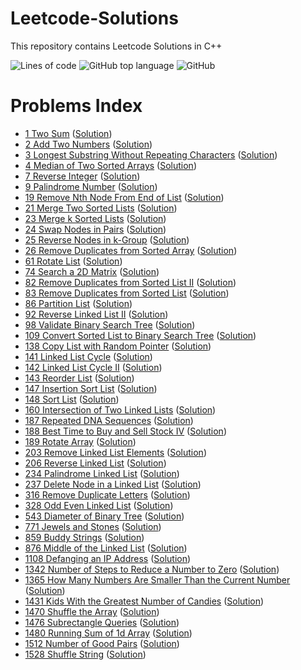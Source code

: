 
# Leetcode-Solutions
This repository contains Leetcode Solutions in C++


![Lines of code](https://img.shields.io/tokei/lines/github/krishrahul98/Leetcode-Solutions?style=for-the-badge)
![GitHub top language](https://img.shields.io/github/languages/top/krishrahul98/Leetcode-Solutions?style=for-the-badge)
![GitHub](https://img.shields.io/github/license/krishrahul98/Leetcode-Solutions?style=for-the-badge)


# Problems Index


- [1 Two Sum](https://leetcode.com/problems/two-sum) ([Solution](/Problems/1.cpp))
- [2 Add Two Numbers](https://leetcode.com/problems/add-two-numbers) ([Solution](/Problems/2.cpp))
- [3 Longest Substring Without Repeating Characters](https://leetcode.com/problems/longest-substring-without-repeating-characters) ([Solution](/Problems/3.cpp))
- [4 Median of Two Sorted Arrays](https://leetcode.com/problems/median-of-two-sorted-arrays) ([Solution](/Problems/4.cpp))
- [7 Reverse Integer](https://leetcode.com/problems/reverse-integer) ([Solution](/Problems/7.cpp))
- [9 Palindrome Number](https://leetcode.com/problems/palindrome-number) ([Solution](/Problems/9.cpp))
- [19 Remove Nth Node From End of List](https://leetcode.com/problems/remove-nth-node-from-end-of-list) ([Solution](/Problems/19.cpp))
- [21 Merge Two Sorted Lists](https://leetcode.com/problems/merge-two-sorted-lists) ([Solution](/Problems/21.cpp))
- [23 Merge k Sorted Lists](https://leetcode.com/problems/merge-k-sorted-lists) ([Solution](/Problems/23.cpp))
- [24 Swap Nodes in Pairs](https://leetcode.com/problems/swap-nodes-in-pairs) ([Solution](/Problems/24.cpp))
- [25 Reverse Nodes in k-Group](https://leetcode.com/problems/reverse-nodes-in-k-group)  ([Solution](/Problems/25.cpp))
- [26 Remove Duplicates from Sorted Array](https://leetcode.com/problems/remove-duplicates-from-sorted-array) ([Solution](/Problems/26.cpp))
- [61 Rotate List](https://leetcode.com/problems/rotate-list) ([Solution](/Problems/61.cpp))
- [74 Search a 2D Matrix](https://leetcode.com/problems/search-a-2d-matrix) ([Solution](/Problems/74.cpp))
- [82 Remove Duplicates from Sorted List II](https://leetcode.com/problems/remove-duplicates-from-sorted-list-ii) ([Solution](/Problems/82.cpp))
- [83 Remove Duplicates from Sorted List](https://leetcode.com/problems/remove-duplicates-from-sorted-list) ([Solution](/Problems/83.cpp))
- [86 Partition List](https://leetcode.com/problems/partition-list) ([Solution](/Problems/86.cpp))
- [92 Reverse Linked List II](https://leetcode.com/problems/reverse-linked-list-ii) ([Solution](/Problems/92.cpp))
- [98 Validate Binary Search Tree](https://leetcode.com/problems/validate-binary-search-tree) ([Solution](/Problems/98.cpp))
- [109 Convert Sorted List to Binary Search Tree](https://leetcode.com/problems/convert-sorted-list-to-binary-search-tree) ([Solution](/Problems/109.cpp))
- [138 Copy List with Random Pointer](https://leetcode.com/problems/copy-list-with-random-pointer) ([Solution](/Problems/138.cpp))
- [141 Linked List Cycle](https://leetcode.com/problems/linked-list-cycle) ([Solution](/Problems/141.cpp))
- [142 Linked List Cycle II](https://leetcode.com/problems/linked-list-cycle-ii) ([Solution](/Problems/142.cpp))
- [143 Reorder List](https://leetcode.com/problems/reorder-list) ([Solution](/Problems/143.cpp))
- [147 Insertion Sort List](https://leetcode.com/problems/insertion-sort-list) ([Solution](/Problems/147.cpp))
- [148 Sort List](https://leetcode.com/problems/sort-list) ([Solution](/Problems/148.cpp))
- [160 Intersection of Two Linked Lists](https://leetcode.com/problems/intersection-of-two-linked-lists) ([Solution](/Problems/160.cpp))
- [187 Repeated DNA Sequences](https://leetcode.com/problems/repeated-dna-sequences) ([Solution](/Problems/187.cpp))
- [188 Best Time to Buy and Sell Stock IV](https://leetcode.com/problems/best-time-to-buy-and-sell-stock-iv) ([Solution](/Problems/188.cpp))
- [189 Rotate Array](https://leetcode.com/problems/rotate-array) ([Solution](/Problems/189.cpp))
- [203 Remove Linked List Elements](https://leetcode.com/problems/remove-linked-list-elements) ([Solution](/Problems/203.cpp))
- [206 Reverse Linked List](https://leetcode.com/problems/reverse-linked-list) ([Solution](/Problems/206.cpp))
- [234 Palindrome Linked List](https://leetcode.com/problems/palindrome-linked-list) ([Solution](/Problems/234.cpp))
- [237 Delete Node in a Linked List](https://leetcode.com/problems/delete-node-in-a-linked-list) ([Solution](/Problems/237.cpp))
- [316 Remove Duplicate Letters](https://leetcode.com/problems/remove-duplicate-letters) ([Solution](/Problems/316.cpp))
- [328 Odd Even Linked List](https://leetcode.com/problems/odd-even-linked-list) ([Solution](/Problems/328.cpp))
- [543 Diameter of Binary Tree](https://leetcode.com/problems/diameter-of-binary-tree) ([Solution](/Problems/543.cpp))
- [771 Jewels and Stones](https://leetcode.com/problems/jewels-and-stones) ([Solution](/Problems/771.cpp))
- [859 Buddy Strings](https://leetcode.com/problems/buddy-strings) ([Solution](/Problems/859.cpp))
- [876 Middle of the Linked List](https://leetcode.com/problems/middle-of-the-linked-list) ([Solution](/Problems/876.cpp))
- [1108 Defanging an IP Address](https://leetcode.com/problems/defanging-an-ip-address) ([Solution](/Problems/1108.cpp))
- [1342 Number of Steps to Reduce a Number to Zero](https://leetcode.com/problems/number-of-steps-to-reduce-a-number-to-zero) ([Solution](/Problems/1342.cpp))
- [1365 How Many Numbers Are Smaller Than the Current Number](https://leetcode.com/problems/how-many-numbers-are-smaller-than-the-current-number) ([Solution](/Problems/1365.cpp))
- [1431 Kids With the Greatest Number of Candies](https://leetcode.com/problems/kids-with-the-greatest-number-of-candies) ([Solution](/Problems/1431.cpp))
- [1470 Shuffle the Array](https://leetcode.com/problems/shuffle-the-array) ([Solution](/Problems/1470.cpp))
- [1476 Subrectangle Queries](https://leetcode.com/problems/subrectangle-queries) ([Solution](/Problems/1476.cpp))
- [1480 Running Sum of 1d Array](https://leetcode.com/problems/running-sum-of-1d-array) ([Solution](/Problems/1480.cpp))
- [1512 Number of Good Pairs](https://leetcode.com/problems/number-of-good-pairs) ([Solution](/Problems/1512.cpp))
- [1528 Shuffle String](https://leetcode.com/problems/shuffle-string) ([Solution](/Problems/1528.cpp))
